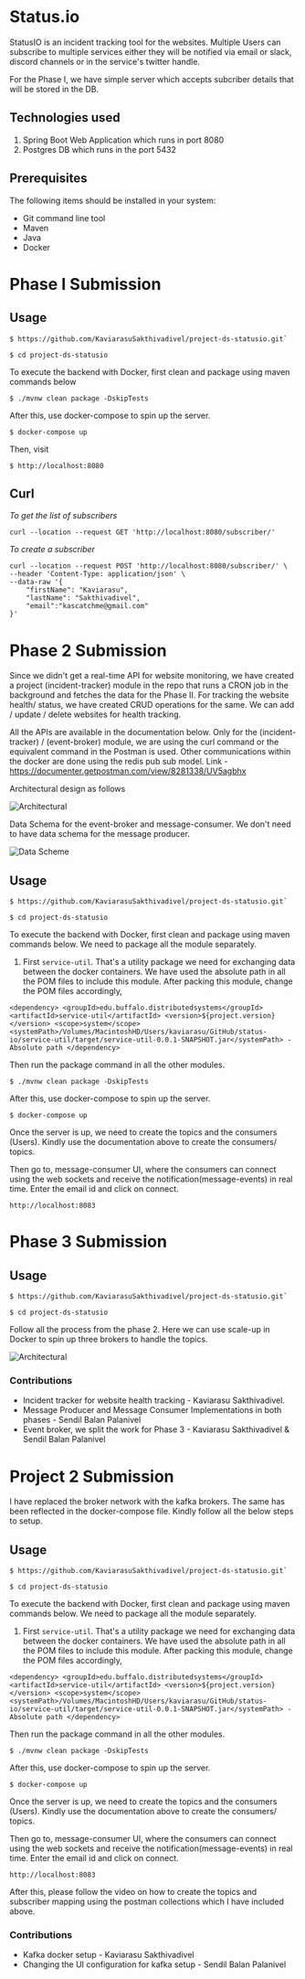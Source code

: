 # Status.io

StatusIO is an incident tracking tool for the websites. Multiple Users can subscribe to multiple services either they will be notified via email or slack, discord channels or in the service's twitter handle. 

For the Phase I, we have simple server which accepts subcriber details that will be stored in the DB. 

## Technologies used
1. Spring Boot Web Application which runs in port 8080
2. Postgres DB which runs in the port 5432

## Prerequisites
The following items should be installed in your system:
- Git command line tool
- Maven
- Java
- Docker

# Phase I Submission
## Usage
    $ https://github.com/KaviarasuSakthivadivel/project-ds-statusio.git`
    
    $ cd project-ds-statusio

To execute the backend with Docker, first clean and package using maven commands below
    
    $ ./mvnw clean package -DskipTests

After this, use docker-compose to spin up the server.  
    
    $ docker-compose up

Then, visit

    $ http://localhost:8080

## Curl

*To get the list of subscribers*

```curl --location --request GET 'http://localhost:8080/subscriber/'```

*To create a subscriber* 
    
    curl --location --request POST 'http://localhost:8080/subscriber/' \
    --header 'Content-Type: application/json' \
    --data-raw '{
        "firstName": "Kaviarasu",
        "lastName": "Sakthivadivel",
        "email":"kascatchme@gmail.com"
    }'



# Phase 2 Submission

Since we didn't get a real-time API for website monitoring, we have created a project (incident-tracker) module in the repo 
that runs a CRON job in the background and fetches the data for the Phase II. For tracking the website health/ status, we have created CRUD operations for the same. We can add / update / delete websites for health tracking. 

All the APIs are available in the documentation below. Only for the (incident-tracker) / (event-broker) module, we are using the curl command or the equivalent command in the Postman is used. Other communications within the docker are done using the redis pub sub model. 
Link - https://documenter.getpostman.com/view/8281338/UV5agbhx

Architectural design as follows

![Architectural](images/1.jpg)

Data Schema for the event-broker and message-consumer. We don't need to have data schema for the message producer.

![Data Scheme](images/2.jpg)


## Usage
    $ https://github.com/KaviarasuSakthivadivel/project-ds-statusio.git`
    
    $ cd project-ds-statusio

To execute the backend with Docker, first clean and package using maven commands below. We need to package all the module separately. 
1. First ```service-util```. That's a utility package we need for exchanging data between the docker containers. We have used the absolute path in all the POM files to include this module. After packing this module, change the POM files accordingly, 


``<dependency>
<groupId>edu.buffalo.distributedsystems</groupId>
<artifactId>service-util</artifactId>
<version>${project.version}</version>
<scope>system</scope>
<systemPath>/Volumes/MacintoshHD/Users/kaviarasu/GitHub/status-io/service-util/target/service-util-0.0.1-SNAPSHOT.jar</systemPath> - Absolute path
</dependency>``

   
Then run the package command in all the other modules. 

    $ ./mvnw clean package -DskipTests

After this, use docker-compose to spin up the server.

    $ docker-compose up

Once the server is up, we need to create the topics and the consumers (Users). Kindly use the documentation above to create the consumers/ topics. 

Then go to, message-consumer UI, where the consumers can connect using the web sockets and receive the notification(message-events) in real time. Enter the email id and click on connect. 
    
    http://localhost:8083 


# Phase 3 Submission
## Usage
    $ https://github.com/KaviarasuSakthivadivel/project-ds-statusio.git`
    
    $ cd project-ds-statusio

Follow all the process from the phase 2. Here we can use scale-up in Docker to spin up three brokers to handle the topics. 

![Architectural](images/3.jpg)

### Contributions
 - Incident tracker for website health tracking - Kaviarasu Sakthivadivel.
 - Message Producer and Message Consumer Implementations in both phases - Sendil Balan Palanivel
 - Event broker, we split the work for Phase 3 - Kaviarasu Sakthivadivel & Sendil Balan Palanivel

# Project 2 Submission
I have replaced the broker network with the kafka brokers. The same has been reflected in the docker-compose file. Kindly follow all the below steps to setup. 

## Usage
    $ https://github.com/KaviarasuSakthivadivel/project-ds-statusio.git`
    
    $ cd project-ds-statusio

To execute the backend with Docker, first clean and package using maven commands below. We need to package all the module separately.
1. First ```service-util```. That's a utility package we need for exchanging data between the docker containers. We have used the absolute path in all the POM files to include this module. After packing this module, change the POM files accordingly,


``<dependency>
<groupId>edu.buffalo.distributedsystems</groupId>
<artifactId>service-util</artifactId>
<version>${project.version}</version>
<scope>system</scope>
<systemPath>/Volumes/MacintoshHD/Users/kaviarasu/GitHub/status-io/service-util/target/service-util-0.0.1-SNAPSHOT.jar</systemPath> - Absolute path
</dependency>``


Then run the package command in all the other modules.

    $ ./mvnw clean package -DskipTests

After this, use docker-compose to spin up the server.

    $ docker-compose up

Once the server is up, we need to create the topics and the consumers (Users). Kindly use the documentation above to create the consumers/ topics.

Then go to, message-consumer UI, where the consumers can connect using the web sockets and receive the notification(message-events) in real time. Enter the email id and click on connect.

    http://localhost:8083 

After this, please follow the video on how to create the topics and subscriber mapping using the postman collections which I have included above. 

### Contributions
- Kafka docker setup - Kaviarasu Sakthivadivel
- Changing the UI configuration for kafka setup - Sendil Balan Palanivel


